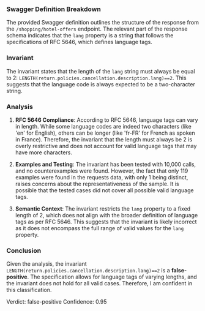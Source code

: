 ### Swagger Definition Breakdown
The provided Swagger definition outlines the structure of the response from the `/shopping/hotel-offers` endpoint. The relevant part of the response schema indicates that the `lang` property is a string that follows the specifications of RFC 5646, which defines language tags.

### Invariant
The invariant states that the length of the `lang` string must always be equal to 2: `LENGTH(return.policies.cancellation.description.lang)==2`. This suggests that the language code is always expected to be a two-character string.

### Analysis
1. **RFC 5646 Compliance**: According to RFC 5646, language tags can vary in length. While some language codes are indeed two characters (like 'en' for English), others can be longer (like 'fr-FR' for French as spoken in France). Therefore, the invariant that the length must always be 2 is overly restrictive and does not account for valid language tags that may have more characters.

2. **Examples and Testing**: The invariant has been tested with 10,000 calls, and no counterexamples were found. However, the fact that only 119 examples were found in the requests data, with only 1 being distinct, raises concerns about the representativeness of the sample. It is possible that the tested cases did not cover all possible valid language tags.

3. **Semantic Context**: The invariant restricts the `lang` property to a fixed length of 2, which does not align with the broader definition of language tags as per RFC 5646. This suggests that the invariant is likely incorrect as it does not encompass the full range of valid values for the `lang` property.

### Conclusion
Given the analysis, the invariant `LENGTH(return.policies.cancellation.description.lang)==2` is a **false-positive**. The specification allows for language tags of varying lengths, and the invariant does not hold for all valid cases. Therefore, I am confident in this classification.

Verdict: false-positive
Confidence: 0.95
